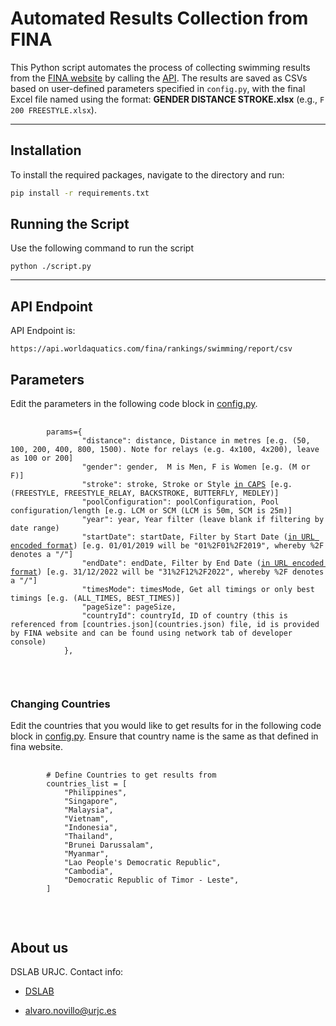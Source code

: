 # **Automated Results Collection from FINA**

This Python script automates the process of collecting swimming results from the [FINA website](https://www.worldaquatics.com) by calling the [API](#api-endpoint). The results are saved as CSVs based on user-defined parameters specified in `config.py`, with the final Excel file named using the format: **GENDER DISTANCE STROKE.xlsx** (e.g., `F 200 FREESTYLE.xlsx`).

---

## **Installation**

To install the required packages, navigate to the directory and run:

```bash
pip install -r requirements.txt
```
## **Running the Script**

Use the following command to run the script

<pre><code>python ./script.py</code></pre>
<hr>

## **API Endpoint**

API Endpoint is:

<pre><code>https://api.worldaquatics.com/fina/rankings/swimming/report/csv</code></pre>

## **Parameters**
Edit the parameters in the following code block in [config.py](config.py).
<pre>
    <code>
        params={
                "distance": distance, Distance in metres [e.g. (50, 100, 200, 400, 800, 1500). Note for relays (e.g. 4x100, 4x200), leave as 100 or 200]
                "gender": gender,  M is Men, F is Women [e.g. (M or F)]
                "stroke": stroke, Stroke or Style <u>in CAPS</u> [e.g. (FREESTYLE, FREESTYLE_RELAY, BACKSTROKE, BUTTERFLY, MEDLEY)]
                "poolConfiguration": poolConfiguration, Pool configuration/length [e.g. LCM or SCM (LCM is 50m, SCM is 25m)]
                "year": year, Year filter (leave blank if filtering by date range)
                "startDate": startDate, Filter by Start Date (<u>in URL encoded format</u>) [e.g. 01/01/2019 will be "01%2F01%2F2019", whereby %2F denotes a "/"]
                "endDate": endDate, Filter by End Date (<u>in URL encoded format</u>) [e.g. 31/12/2022 will be "31%2F12%2F2022", whereby %2F denotes a "/"]
                "timesMode": timesMode, Get all timings or only best timings [e.g. (ALL_TIMES, BEST_TIMES)]
                "pageSize": pageSize,
                "countryId": countryId, ID of country (this is referenced from [countries.json](countries.json) file, id is provided by FINA website and can be found using network tab of developer console)
            },
    </code>
</pre>


<br/>

### **Changing Countries**

Edit the countries that you would like to get results for in the following code block in [config.py](config.py). Ensure that country name is the same as that defined in fina website.

<pre>
    <code>
        # Define Countries to get results from
        countries_list = [
            "Philippines",
            "Singapore",
            "Malaysia",
            "Vietnam",
            "Indonesia",
            "Thailand",
            "Brunei Darussalam",
            "Myanmar",
            "Lao People's Democratic Republic",
            "Cambodia",
            "Democratic Republic of Timor - Leste",
        ]
    </code>
</pre>

<br/>

## About us
DSLAB URJC. Contact info:

* [DSLAB](https://www.datasciencelab.es)

* [alvaro.novillo@urjc.es](https://www.linkedin.com/in/%C3%A1lvaro-novillo-correas-1b4452226)
